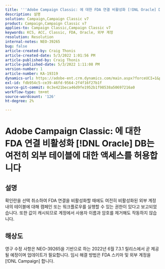 ```yaml
---
title: '''Adobe Campaign Classic: 에 대한 FDA 연결 비활성화 [!DNL Oracle] DB는 여전히 외부 테이블에 대한 액세스를 허용합니다.'
description: 설명
solution: Campaign,Campaign Classic v7
product: Campaign,Campaign Classic v7
applies-to: Campaign Classic,Campaign Classic v7
keywords: KCS, ACC, Classic, FDA, Oracle, 외부 계정
resolution: Resolution
internal-notes: NEO-39265
bug: false
article-created-by: Craig Thonis
article-created-date: 5/3/2022 1:01:56 PM
article-published-by: Craig Thonis
article-published-date: 5/3/2022 1:11:08 PM
version-number: 1
article-number: KA-19319
dynamics-url: https://adobe-ent.crm.dynamics.com/main.aspx?forceUCI=1&pagetype=entityrecord&etn=knowledgearticle&id=a9031e2f-e1ca-ec11-a7b5-6045bd00d995
exl-id: fdb954c5-ce39-46fd-9564-2f4f16f27b1f
source-git-commit: 0c3e421beca46d9fe1952b1f98538a50697216a0
workflow-type: tm+mt
source-wordcount: '126'
ht-degree: 2%

---
```


# Adobe Campaign Classic: 에 대한 FDA 연결 비활성화 [!DNL Oracle] DB는 여전히 외부 테이블에 대한 액세스를 허용합니다

## 설명


확인란을 선택 취소하여 FDA 연결을 비활성화할 때에도 여전히 비활성화된 외부 계정 내의 테이블에 대해 캠페인 또는 워크플로우를 실행할 수 있는 권한이 있다고 보고되었습니다. 또한 값이 캐시되므로 계정에서 사용자 이름과 암호를 제거해도 작동하지 않습니다.






## 해상도


영구 수정 사항은 NEO-39265을 기반으로 하는 2022년 6월 7.3.1 릴리스에서 곧 제공될 예정이며 업데이트가 필요합니다. 임시 해결 방법은 FDA 스키마 및 외부 계정을 [!DNL Campaign] 합니다.
